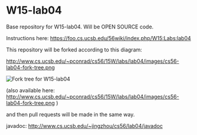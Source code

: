 # W15-lab04
Base repository for W15-lab04.  Will be OPEN SOURCE code.

Instructions here: https://foo.cs.ucsb.edu/56wiki/index.php/W15:Labs:lab04

This repository will be forked according to this diagram:

http://www.cs.ucsb.edu/~pconrad/cs56/15W/labs/lab04/images/cs56-lab04-fork-tree.png

![Fork tree for W15-lab04](http://www.cs.ucsb.edu/~pconrad/cs56/15W/labs/lab04/images/cs56-lab04-fork-tree.png)  

(also available here: http://www.cs.ucsb.edu/~pconrad/cs56/15W/labs/lab04/images/cs56-lab04-fork-tree.png )
  
  
and then pull requests will be made in the same way.

javadoc: http://www.cs.ucsb.edu/~jingzhou/cs56/lab04/javadoc
